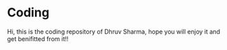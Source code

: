 # Coding
Hi, this is the coding repository of Dhruv Sharma, hope you will enjoy it and get benifitted from it!!
